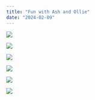 ```yaml
---
title: "Fun with Ash and Ollie"
date: "2024-02-09"
---
```


![](images/wp-17131817271213096037624938014825-768x1024.jpg)

![](images/wp-1713181726987659990143781497457.jpg)

![](images/wp-17131817268197836382030368301000.jpg)

![](images/wp-1713181727256932348417131569409.jpg)

![](images/wp-17131817273968910055285467274346.jpg)

![](images/wp-17131817275376414214921734624934.jpg)
